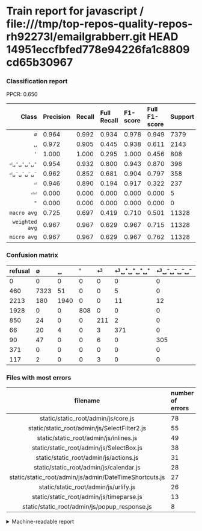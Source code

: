 # Train report for javascript / file:///tmp/top-repos-quality-repos-rh92273l/emailgrabberr.git HEAD 14951eccfbfed778e94226fa1c8809cd65b30967

### Classification report

PPCR: 0.650

| Class | Precision | Recall | Full Recall | F1-score | Full F1-score | Support | Full Support | PPCR |
|------:|:----------|:-------|:------------|:---------|:---------|:--------|:-------------|:-----|
| `∅` | 0.964| 0.992| 0.934| 0.978| 0.949| 7379| 7839| 0.941 |
| `␣` | 0.972| 0.905| 0.445| 0.938| 0.611| 2143| 4356| 0.492 |
| `'` | 1.000| 1.000| 0.295| 1.000| 0.456| 808| 2736| 0.295 |
| `⏎␣⁺␣⁺␣⁺␣⁺` | 0.954| 0.932| 0.800| 0.943| 0.870| 398| 464| 0.858 |
| `⏎␣⁻␣⁻␣⁻␣⁻` | 0.962| 0.852| 0.681| 0.904| 0.797| 358| 448| 0.799 |
| `⏎` | 0.946| 0.890| 0.194| 0.917| 0.322| 237| 1087| 0.218 |
| `⏎⏎` | 0.000| 0.000| 0.000| 0.000| 0.000| 5| 122| 0.041 |
| `"` | 0.000| 0.000| 0.000| 0.000| 0.000| 0| 371| 0.000 |
| `macro avg` | 0.725| 0.697| 0.419| 0.710| 0.501| 11328| 17423| 0.650 |
| `weighted avg` | 0.967| 0.967| 0.629| 0.967| 0.715| 11328| 17423| 0.650 |
| `micro avg` | 0.967| 0.967| 0.629| 0.967| 0.762| 11328| 17423| 0.650 |

### Confusion matrix

|refusal|  ∅| ␣| '| ⏎| ⏎␣⁺␣⁺␣⁺␣⁺| ⏎␣⁻␣⁻␣⁻␣⁻| "| ⏎⏎| 
|:---|:---|:---|:---|:---|:---|:---|:---|:---|
|0 |0 |0 |0 |0 |0 |0 |0 |0 |
|460 |7323 |51 |0 |0 |5 |0 |0 |0 |
|2213 |180 |1940 |0 |0 |11 |12 |0 |0 |
|1928 |0 |0 |808 |0 |0 |0 |0 |0 |
|850 |24 |0 |0 |211 |2 |0 |0 |0 |
|66 |20 |4 |0 |3 |371 |0 |0 |0 |
|90 |47 |0 |0 |6 |0 |305 |0 |0 |
|371 |0 |0 |0 |0 |0 |0 |0 |0 |
|117 |2 |0 |0 |3 |0 |0 |0 |0 |

### Files with most errors

| filename | number of errors|
|:----:|:-----|
| static/static_root/admin/js/core.js | 78 |
| static/static_root/admin/js/SelectFilter2.js | 55 |
| static/static_root/admin/js/inlines.js | 49 |
| static/static_root/admin/js/SelectBox.js | 38 |
| static/static_root/admin/js/actions.js | 31 |
| static/static_root/admin/js/calendar.js | 28 |
| static/static_root/admin/js/admin/DateTimeShortcuts.js | 27 |
| static/static_root/admin/js/urlify.js | 26 |
| static/static_root/admin/js/timeparse.js | 13 |
| static/static_root/admin/js/popup_response.js | 8 |

<details>
    <summary>Machine-readable report</summary>
```json
{
  "cl_report": {"\"": {"f1-score": 0.0, "precision": 0.0, "recall": 0.0, "support": 0}, "\u0027": {"f1-score": 1.0, "precision": 1.0, "recall": 1.0, "support": 808}, "macro avg": {"f1-score": 0.7099496169890063, "precision": 0.7248190083667271, "recall": 0.6965119184398761, "support": 11328}, "micro avg": {"f1-score": 0.967337570621469, "precision": 0.967337570621469, "recall": 0.967337570621469, "support": 11328}, "weighted avg": {"f1-score": 0.9666719875788473, "precision": 0.9669841901923077, "recall": 0.967337570621469, "support": 11328}, "\u2205": {"f1-score": 0.9780300500834725, "precision": 0.9640600315955766, "recall": 0.9924108957853368, "support": 7379}, "\u23ce": {"f1-score": 0.9173913043478261, "precision": 0.9461883408071748, "recall": 0.890295358649789, "support": 237}, "\u23ce\u23ce": {"f1-score": 0.0, "precision": 0.0, "recall": 0.0, "support": 5}, "\u23ce\u2423\u207a\u2423\u207a\u2423\u207a\u2423\u207a": {"f1-score": 0.9428208386277, "precision": 0.9537275064267352, "recall": 0.9321608040201005, "support": 398}, "\u23ce\u2423\u207b\u2423\u207b\u2423\u207b\u2423\u207b": {"f1-score": 0.9037037037037037, "precision": 0.9621451104100947, "recall": 0.8519553072625698, "support": 358}, "\u2423": {"f1-score": 0.9376510391493474, "precision": 0.9724310776942355, "recall": 0.9052729818012133, "support": 2143}},
  "cl_report_full": {"\"": {"f1-score": 0.0, "precision": 0.0, "recall": 0.0, "support": 371}, "\u0027": {"f1-score": 0.4559819413092551, "precision": 1.0, "recall": 0.2953216374269006, "support": 2736}, "macro avg": {"f1-score": 0.5006482291616856, "precision": 0.7248190083667271, "recall": 0.4186680506790179, "support": 17423}, "micro avg": {"f1-score": 0.7622691384647491, "precision": 0.967337570621469, "recall": 0.6289387591115193, "support": 17423}, "weighted avg": {"f1-score": 0.7150357513848741, "precision": 0.9430783252606865, "recall": 0.6289387591115193, "support": 17423}, "\u2205": {"f1-score": 0.9488824101068999, "precision": 0.9640600315955766, "recall": 0.9341752774588595, "support": 7839}, "\u23ce": {"f1-score": 0.32213740458015266, "precision": 0.9461883408071748, "recall": 0.19411223551057957, "support": 1087}, "\u23ce\u23ce": {"f1-score": 0.0, "precision": 0.0, "recall": 0.0, "support": 122}, "\u23ce\u2423\u207a\u2423\u207a\u2423\u207a\u2423\u207a": {"f1-score": 0.8698710433763189, "precision": 0.9537275064267352, "recall": 0.7995689655172413, "support": 464}, "\u23ce\u2423\u207b\u2423\u207b\u2423\u207b\u2423\u207b": {"f1-score": 0.7973856209150326, "precision": 0.9621451104100947, "recall": 0.6808035714285714, "support": 448}, "\u2423": {"f1-score": 0.6109274130058259, "precision": 0.9724310776942355, "recall": 0.44536271808999084, "support": 4356}},
  "ppcr": 0.650175055960512
}
```
</details>
